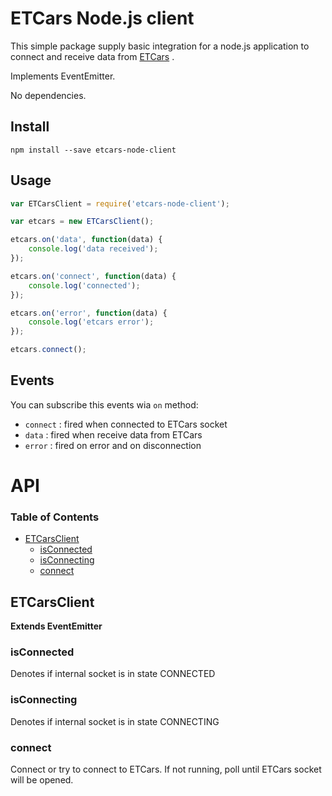 # ETCars Node.js client

This simple package supply basic integration for a node.js application to connect and receive data from [ETCars](https://etcars.menzelstudios.com/) .

Implements EventEmitter.

No dependencies.

## Install

`npm install --save etcars-node-client`

## Usage

```javascript
var ETCarsClient = require('etcars-node-client');

var etcars = new ETCarsClient();

etcars.on('data', function(data) {
    console.log('data received');
});

etcars.on('connect', function(data) {
    console.log('connected');
});

etcars.on('error', function(data) {
    console.log('etcars error');
});

etcars.connect();
```

## Events

You can subscribe this events wia `on` method:

-   `connect` : fired when connected to ETCars socket
-   `data` : fired when receive data from ETCars
-   `error` : fired on error and on disconnection

# API

<!-- Generated by documentation.js. Update this documentation by updating the source code. -->

### Table of Contents

-   [ETCarsClient](#etcarsclient)
    -   [isConnected](#isconnected)
    -   [isConnecting](#isconnecting)
    -   [connect](#connect)

## ETCarsClient

**Extends EventEmitter**

### isConnected

Denotes if internal socket is in state CONNECTED

### isConnecting

Denotes if internal socket is in state CONNECTING

### connect

Connect or try to connect to ETCars. If not running, poll until ETCars socket will be opened.
